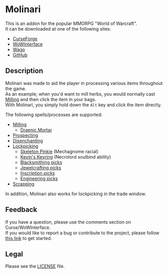 # Molinari

This is an addon for the popular MMORPG "World of Warcraft".  
It can be downloaded at one of the following sites:

- [CurseForge](https://www.curseforge.com/wow/addons/molinari)
- [WoWInterface](https://wowinterface.com/downloads/info13188)
- [Wago](https://addons.wago.io/addons/molinari)
- [GitHub](https://github.com/p3lim-wow/Molinari/releases)

## Description

Molinari was made to aid the player in processing various items throughout the game.  
As an example; when you'd want to mill herbs, you would normally cast [Milling](https://wowhead.com/spell=51005) and then click the item in your bags.  
With Molinari, you simply hold down the `Alt` key and click the item directly.

The following spells/processes are supported:

- [Milling](https://www.wowhead.com/spell=51005)
  - [Draenic Mortar](https://www.wowhead.com/item=114942)
- [Prospecting](https://www.wowhead.com/spell=31252)
- [Disenchanting](https://www.wowhead.com/spell=13262)
- [Lockpicking](https://www.wowhead.com/spell=1804)
  - [Skeleton Pinkie](https://www.wowhead.com/spell=312890) (Mechagnome racial)
  - [Kevin's Keyring](https://www.wowhead.com/spell=323427) (Necrolord soulbind ability)
  - [Blacksmithing picks](https://www.wowhead.com/items/name:key?filter=86;2;0)
  - [Jewelcrafting picks](https://www.wowhead.com/items/name:lock?filter=86;7;0)
  - [Inscription picks](https://wowhead.com/items?filter=107:99;0:15;lockpick:0)
  - [Engineering picks](https://wowhead.com/items?filter=107:99;0:5;lockpick:0)
- [Scrapping](https://www.wowhead.com/spell=382374/rummage-through-scrap)

In addition, Molinari also works for lockpicking in the trade window.

## Feedback

If you have a question, please use the comments section on Curse/WoWInterface.  
If you would like to report a bug or contribute to the project, please follow [this link](https://github.com/p3lim-wow/Molinari/issues?q=) to get started.

## Legal

Please see the [LICENSE](https://github.com/p3lim-wow/Molinari/blob/master/LICENSE.txt) file.
